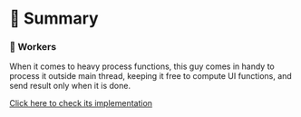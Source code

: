 # 📝 Summary

### 🔨 Workers

When it comes to heavy process functions, this guy comes in handy to process it outside main thread, keeping it free to compute UI functions, and send result only when it is done.

[Click here to check its implementation](https://github.com/brscherer/angular-performance/tree/master/web-worker)